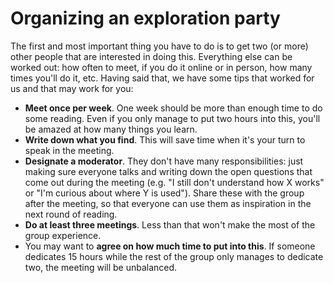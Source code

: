 # Organizing an exploration party

The first and most important thing you have to do is to get two (or more) other
people that are interested in doing this. Everything else can be worked out: how
often to meet, if you do it online or in person, how many times you'll do it,
etc. Having said that, we have some tips that worked for us and that may work
for you:

- **Meet once per week**. One week should be more than enough time to do some
  reading. Even if you only manage to put two hours into this, you'll be amazed
  at how many things you learn.
- **Write down what you find**. This will save time when it's your turn to speak
  in the meeting.
- **Designate a moderator**. They don't have many responsibilities: just making sure
  everyone talks and writing down the open questions that come out during the
  meeting (e.g. "I still don't understand how X works" or "I'm curious about
  where Y is used"). Share these with the group after the meeting, so that
  everyone can use them as inspiration in the next round of reading.
- **Do at least three meetings**. Less than that won't make the most of the group
  experience.
- You may want to **agree on how much time to put into this**. If someone dedicates
  15 hours while the rest of the group only manages to dedicate two, the meeting
  will be unbalanced.
